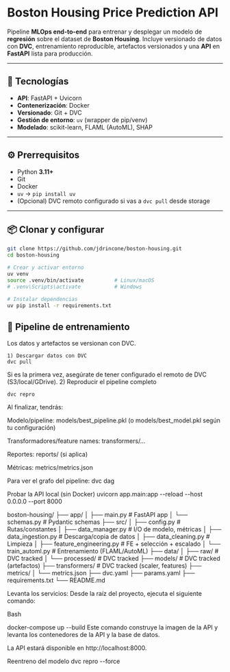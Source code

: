 # Boston Housing Price Prediction API

Pipeline **MLOps end-to-end** para entrenar y desplegar un modelo de **regresión** sobre el dataset de **Boston Housing**. Incluye versionado de datos con **DVC**, entrenamiento reproducible, artefactos versionados y una **API** en **FastAPI** lista para producción.

---

## 🚀 Tecnologías

- **API**: FastAPI + Uvicorn  
- **Contenerización**: Docker  
- **Versionado**: Git + DVC  
- **Gestión de entorno**: `uv` (wrapper de pip/venv)  
- **Modelado**: scikit-learn, FLAML (AutoML), SHAP  

---

## ⚙️ Prerrequisitos

- Python **3.11+**
- Git
- Docker
- `uv` → `pip install uv`
- (Opcional) DVC remoto configurado si vas a `dvc pull` desde storage

---

## 📦 Clonar y configurar

```bash
git clone https://github.com/jdrincone/boston-housing.git
cd boston-housing

# Crear y activar entorno
uv venv
source .venv/bin/activate          # Linux/macOS
# .venv\Scripts\activate           # Windows

# Instalar dependencias
uv pip install -r requirements.txt
```

## 🧠 Pipeline de entrenamiento

Los datos y artefactos se versionan con DVC.
```
1) Descargar datos con DVC
dvc pull
```
Si es la primera vez, asegúrate de tener configurado el remoto de DVC (S3/local/GDrive).
2) Reproducir el pipeline completo
```
dvc repro
```
Al finalizar, tendrás:

Modelo/pipeline: models/best_pipeline.pkl (o models/best_model.pkl según tu configuración)

Transformadores/feature names: transformers/…

Reportes: reports/ (si aplica)

Métricas: metrics/metrics.json

Para ver el grafo del pipeline: dvc dag

Probar la API local (sin Docker)
uvicorn app.main:app --reload --host 0.0.0.0 --port 8000

boston-housing/
├── app/
│   ├── main.py                 # FastAPI app
│   └── schemas.py              # Pydantic schemas
├── src/
│   ├── config.py               # Rutas/constantes
│   ├── data_manager.py         # I/O de modelo, métricas
│   ├── data_ingestion.py       # Descarga/copia de datos
│   ├── data_cleaning.py        # Limpieza
│   ├── feature_engineering.py  # FE + selección + escalado
│   └── train_automl.py         # Entrenamiento (FLAML/AutoML)
├── data/
│   ├── raw/                    # DVC tracked
│   └── processed/              # DVC tracked
├── models/                     # DVC tracked (artefactos)
├── transformers/               # DVC tracked (scaler, features)
├── metrics/
│   └── metrics.json
├── dvc.yaml
├── params.yaml
├── requirements.txt
└── README.md


Levanta los servicios:
Desde la raíz del proyecto, ejecuta el siguiente comando:

Bash

docker-compose up --build
Este comando construye la imagen de la API y levanta los contenedores de la API y la base de datos.

La API estará disponible en http://localhost:8000.


Reentreno del modelo
dvc repro --force
